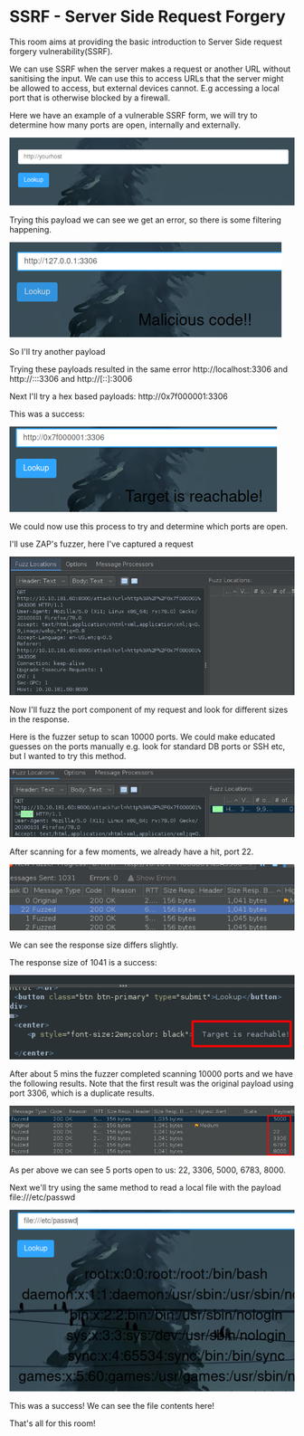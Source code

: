 # SSRF - Server Side Request Forgery

This room aims at providing the basic introduction to Server Side request forgery vulnerability(SSRF).

We can use SSRF when the server makes a request or another URL without sanitising the input. We can use this to access URLs that the server might be allowed to access, but external devices cannot. E.g accessing a local port that is otherwise blocked by a firewall.

Here we have an example of a vulnerable SSRF form, we will try to determine how many ports are open, internally and externally.

![1dff18fc2a3dd72adc5163b03bf8f8bc.png](images/1dff18fc2a3dd72adc5163b03bf8f8bc.png)

Trying this payload we can see we get an error, so there is some filtering happening.

![49721912408c5835fc0c0b6a12fd83bd.png](images/49721912408c5835fc0c0b6a12fd83bd.png)

So I'll try another payload

Trying these payloads resulted in the same error http://localhost:3306 and http://:::3306 and http://\[::\]:3006

Next I'll try a hex based payloads: http://0x7f000001:3306

This was a success:

![906489d03690f3ff57014cce51593f28.png](images/906489d03690f3ff57014cce51593f28.png)

We could now use this process to try and determine which ports are open.

I'll use ZAP's fuzzer, here I've captured a request

![aab6ac29032f089101df3addac4f76c6.png](images/aab6ac29032f089101df3addac4f76c6.png)

Now I'll fuzz the port component of my request and look for different sizes in the response.

Here is the fuzzer setup to scan 10000 ports. We could make educated guesses on the ports manually e.g. look for standard DB ports or SSH etc, but I wanted to try this method.

![fc8a26f9c15e4f5d52266262f3957a30.png](images/fc8a26f9c15e4f5d52266262f3957a30.png)

After scanning for a few moments, we already have a hit, port 22.

![8fc19ee16513ee41cd36b1d602e096f6.png](images/8fc19ee16513ee41cd36b1d602e096f6.png)

We can see the response size differs slightly.

The response size of 1041 is a success:

![2b1bd59a156d90e0816f9dac7a174f64.png](images/2b1bd59a156d90e0816f9dac7a174f64.png)

After about 5 mins the fuzzer completed scanning 10000 ports and we have the following results. Note that the first result was the original payload using port 3306, which is a duplicate results.

![2621b50e1c7cfd4eda9c5864fffa50a4.png](images/2621b50e1c7cfd4eda9c5864fffa50a4.png)

As per above we can see 5 ports open to us: 22, 3306, 5000, 6783, 8000.

Next we'll try using the same method to read a local file with the payload file:///etc/passwd

![660fbf340fcb8b1c5acac9f1c164a862.png](images/660fbf340fcb8b1c5acac9f1c164a862.png)

This was a success! We can see the file contents here!

That's all for this room!